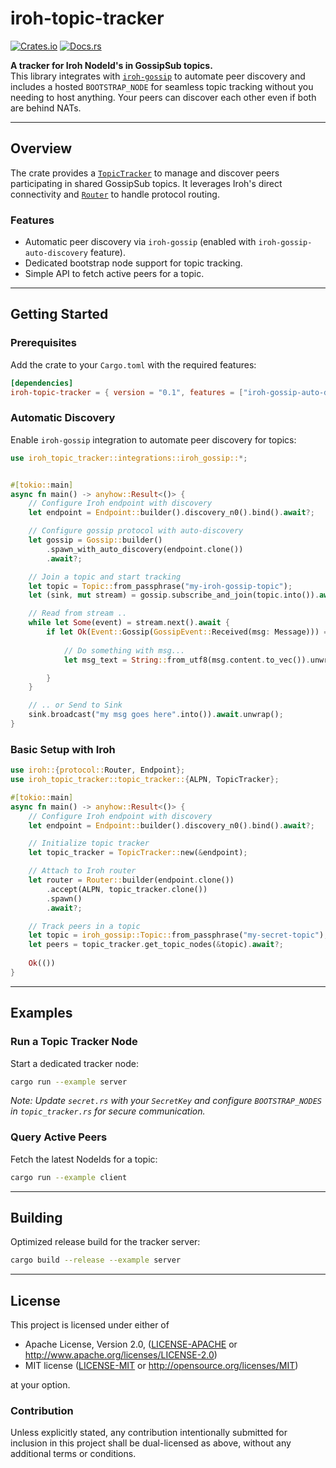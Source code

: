 # iroh-topic-tracker

[![Crates.io](https://img.shields.io/crates/v/iroh-topic-tracker.svg)](https://crates.io/crates/iroh-topic-tracker)
[![Docs.rs](https://docs.rs/iroh-topic-tracker/badge.svg)](https://docs.rs/iroh-topic-tracker)

**A tracker for Iroh NodeId's in GossipSub topics.**  
This library integrates with [`iroh-gossip`](https://crates.io/crates/iroh-gossip) to automate peer discovery and includes a hosted `BOOTSTRAP_NODE` for seamless topic tracking without you needing to host anything. Your peers can discover each other even if both are behind NATs.

---

## Overview

The crate provides a [`TopicTracker`](https://docs.rs/iroh-topic-tracker/latest/iroh_topic_tracker/topic_tracker/struct.TopicTracker.html) to manage and discover peers participating in shared GossipSub topics. It leverages Iroh's direct connectivity and [`Router`](https://docs.rs/iroh/latest/iroh/protocol/struct.Router.html) to handle protocol routing.

### Features
- Automatic peer discovery via `iroh-gossip` (enabled with `iroh-gossip-auto-discovery` feature).
- Dedicated bootstrap node support for topic tracking.
- Simple API to fetch active peers for a topic.

---

## Getting Started

### Prerequisites
Add the crate to your `Cargo.toml` with the required features:
```toml
[dependencies]
iroh-topic-tracker = { version = "0.1", features = ["iroh-gossip-auto-discovery"] }
```

### Automatic Discovery
Enable `iroh-gossip` integration to automate peer discovery for topics:
```rust
use iroh_topic_tracker::integrations::iroh_gossip::*;


#[tokio::main]
async fn main() -> anyhow::Result<()> {
    // Configure Iroh endpoint with discovery
    let endpoint = Endpoint::builder().discovery_n0().bind().await?;

    // Configure gossip protocol with auto-discovery
    let gossip = Gossip::builder()
        .spawn_with_auto_discovery(endpoint.clone())
        .await?;

    // Join a topic and start tracking
    let topic = Topic::from_passphrase("my-iroh-gossip-topic");
    let (sink, mut stream) = gossip.subscribe_and_join(topic.into()).await?.split();

    // Read from stream ..
    while let Some(event) = stream.next().await {
        if let Ok(Event::Gossip(GossipEvent::Received(msg: Message))) = event {
            
            // Do something with msg...
            let msg_text = String::from_utf8(msg.content.to_vec()).unwrap();

        }
    }

    // .. or Send to Sink
    sink.broadcast("my msg goes here".into()).await.unwrap();
}
```

### Basic Setup with Iroh
```rust
use iroh::{protocol::Router, Endpoint};
use iroh_topic_tracker::topic_tracker::{ALPN, TopicTracker};

#[tokio::main]
async fn main() -> anyhow::Result<()> {
    // Configure Iroh endpoint with discovery
    let endpoint = Endpoint::builder().discovery_n0().bind().await?;

    // Initialize topic tracker
    let topic_tracker = TopicTracker::new(&endpoint);

    // Attach to Iroh router
    let router = Router::builder(endpoint.clone())
        .accept(ALPN, topic_tracker.clone())
        .spawn()
        .await?;

    // Track peers in a topic
    let topic = iroh_gossip::Topic::from_passphrase("my-secret-topic");
    let peers = topic_tracker.get_topic_nodes(&topic).await?;
    
    Ok(())
}
```


---

## Examples

### Run a Topic Tracker Node
Start a dedicated tracker node:
```bash
cargo run --example server
```
*Note: Update `secret.rs` with your `SecretKey` and configure `BOOTSTRAP_NODES` in `topic_tracker.rs` for secure communication.*

### Query Active Peers
Fetch the latest NodeIds for a topic:
```bash
cargo run --example client
```

---

## Building

Optimized release build for the tracker server:
```bash
cargo build --release --example server
```

---

## License

This project is licensed under either of

- Apache License, Version 2.0, ([LICENSE-APACHE](LICENSE-APACHE) or
  <http://www.apache.org/licenses/LICENSE-2.0>)
- MIT license ([LICENSE-MIT](LICENSE-MIT) or
  <http://opensource.org/licenses/MIT>)

at your option.

### Contribution

Unless explicitly stated, any contribution intentionally submitted for inclusion in this project shall be dual-licensed as above, without any additional terms or conditions.
